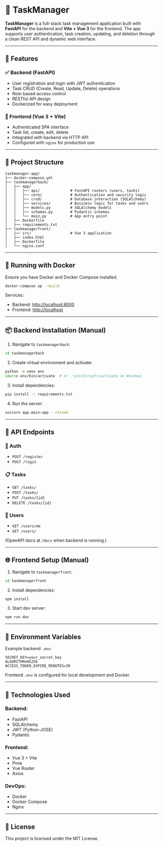 # 📝 TaskManager

**TaskManager** is a full-stack task management application built with **FastAPI** for the backend and **Vite + Vue 3** for the frontend. The app supports user authentication, task creation, updating, and deletion through a clean REST API and dynamic web interface.

---

## 🚀 Features

### ✅ Backend (FastAPI)
- User registration and login with JWT authentication
- Task CRUD (Create, Read, Update, Delete) operations
- Role-based access control
- RESTful API design
- Dockerized for easy deployment

### 🎨 Frontend (Vue 3 + Vite)
- Authenticated SPA interface
- Task list, create, edit, delete
- Integrated with backend via HTTP API
- Configured with `nginx` for production use

---

## 📁 Project Structure

```
taskmanager-app/
├── docker-compose.yml
├── taskmanagerback/
│   ├── app/
│   │   ├── api/              # FastAPI routers (users, tasks)
│   │   ├── core/             # Authentication and security logic
│   │   ├── crud/             # Database interaction (SQLAlchemy)
│   │   ├── services/         # Business logic for tasks and users
│   │   ├── models.py         # SQLAlchemy models
│   │   ├── schemas.py        # Pydantic schemas
│   │   └── main.py           # App entry point
│   ├── Dockerfile
│   ├── requirements.txt
├── taskmanagerfront/
│   ├── src/                  # Vue 3 application
│   ├── index.html
│   ├── Dockerfile
│   └── nginx.conf
```

---

## 🐳 Running with Docker

Ensure you have Docker and Docker Compose installed.

```bash
docker-compose up --build
```

Services:
- Backend: [http://localhost:8000](http://localhost:8000)
- Frontend: [http://localhost](http://localhost)

---

## 📦 Backend Installation (Manual)

1. Navigate to `taskmanagerback`:

```bash
cd taskmanagerback
```

2. Create virtual environment and activate:

```bash
python -m venv env
source env/bin/activate  # or .\env\Scripts\activate on Windows
```

3. Install dependencies:

```bash
pip install -r requirements.txt
```

4. Run the server:

```bash
uvicorn app.main:app --reload
```

---

## 🧪 API Endpoints

### 🔐 Auth
- `POST /register`
- `POST /login`

### 📋 Tasks
- `GET /tasks/`
- `POST /tasks/`
- `PUT /tasks/{id}`
- `DELETE /tasks/{id}`

### 👤 Users
- `GET /users/me`
- `GET /users/`

(OpenAPI docs at `/docs` when backend is running.)

---

## 🌐 Frontend Setup (Manual)

1. Navigate to `taskmanagerfront`:

```bash
cd taskmanagerfront
```

2. Install dependencies:

```bash
npm install
```

3. Start dev server:

```bash
npm run dev
```

---

## 🔐 Environment Variables

Example backend `.env`:

```
SECRET_KEY=your_secret_key
ALGORITHM=HS256
ACCESS_TOKEN_EXPIRE_MINUTES=30
```

Frontend `.env` is configured for local development and Docker.

---

## 🧱 Technologies Used

### Backend:
- FastAPI
- SQLAlchemy
- JWT (Python-JOSE)
- Pydantic

### Frontend:
- Vue 3 + Vite
- Pinia
- Vue Router
- Axios

### DevOps:
- Docker
- Docker Compose
- Nginx

---

## 📃 License

This project is licensed under the MIT License.
